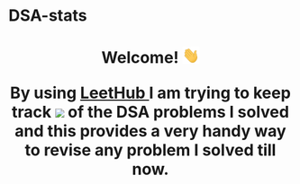 # DSA-stats
<h1 align="center">Welcome! <img src="https://raw.githubusercontent.com/ABSphreak/ABSphreak/master/gifs/Hi.gif" width="30px">
<p align="center">
  <div>
    By using <b><a href="https://github.com/QasimWani/LeetHub"> LeetHub </a></b> I am trying to keep track 
    <img src="https://media.giphy.com/media/iY8CRBdQXODJSCERIr/giphy.gif" width="30px" >  of the DSA problems I solved and this provides a very handy way to revise any problem I solved till now.
  </div>
</p>

